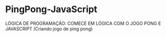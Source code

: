 # PingPong-JavaScript
LÓGICA DE PROGRAMAÇÃO: COMECE EM LÓGICA COM O JOGO PONG E JAVASCRIPT (Criando jogo de ping pong)
